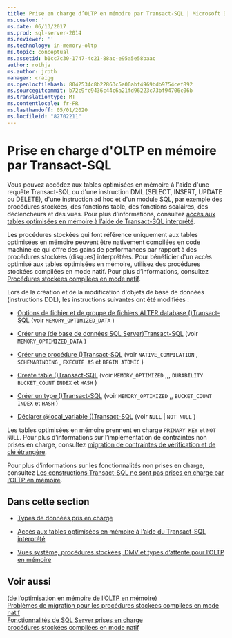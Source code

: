 ```yaml
---
title: Prise en charge d’OLTP en mémoire par Transact-SQL | Microsoft Docs
ms.custom: ''
ms.date: 06/13/2017
ms.prod: sql-server-2014
ms.reviewer: ''
ms.technology: in-memory-oltp
ms.topic: conceptual
ms.assetid: b1cc7c30-1747-4c21-88ac-e95a5e58baac
author: rothja
ms.author: jroth
manager: craigg
ms.openlocfilehash: 8042534c8b22863c5a00abf4969bdb9754cef892
ms.sourcegitcommit: b72c9fc9436c44c6a21fd96223c73bf94706c06b
ms.translationtype: MT
ms.contentlocale: fr-FR
ms.lasthandoff: 05/01/2020
ms.locfileid: "82702211"
---
```

# <a name="transact-sql-support-for-in-memory-oltp"></a>Prise en charge d'OLTP en mémoire par Transact-SQL
  Vous pouvez accédez aux tables optimisées en mémoire à l'aide d'une requête Transact-SQL ou d'une instruction DML (SELECT, INSERT, UPDATE ou DELETE), d'une instruction ad hoc et d'un module SQL, par exemple des procédures stockées, des fonctions table, des fonctions scalaires, des déclencheurs et des vues. Pour plus d’informations, consultez [accès aux tables optimisées en mémoire à l’aide de Transact-SQL interprété](accessing-memory-optimized-tables-using-interpreted-transact-sql.md).  
  
 Les procédures stockées qui font référence uniquement aux tables optimisées en mémoire peuvent être nativement compilées en code machine ce qui offre des gains de performances par rapport à des procédures stockées (disques) interprétées. Pour bénéficier d'un accès optimisé aux tables optimisées en mémoire, utilisez des procédures stockées compilées en mode natif. Pour plus d’informations, consultez [Procédures stockées compilées en mode natif](natively-compiled-stored-procedures.md).  
  
 Lors de la création et de la modification d'objets de base de données (instructions DDL), les instructions suivantes ont été modifiées :  
  
-   [Options de fichier et de groupe de fichiers ALTER database &#40;&#41;Transact-SQL](/sql/t-sql/statements/alter-database-transact-sql-file-and-filegroup-options) (voir `MEMORY_OPTIMIZED_DATA` )  
  
-   [Créer une &#40;de base de données SQL Server&#41;Transact-SQL](/sql/t-sql/statements/create-database-sql-server-transact-sql) (voir `MEMORY_OPTIMIZED_DATA` )  
  
-   [Créer une procédure &#40;&#41;Transact-SQL](/sql/t-sql/statements/create-procedure-transact-sql) (voir `NATIVE_COMPILATION` , `SCHEMABINDING` , `EXECUTE AS` et `BEGIN ATOMIC` )  
  
-   [Create table &#40;&#41;Transact-SQL](/sql/t-sql/statements/create-table-transact-sql) (voir `MEMORY_OPTIMIZED` ,,, `DURABILITY` `BUCKET_COUNT` `INDEX` et `HASH` )  
  
-   [Créer un type &#40;&#41;Transact-SQL](/sql/t-sql/statements/create-type-transact-sql) (voir `MEMORY_OPTIMIZED` ,, `BUCKET_COUNT` `INDEX` et `HASH` )  
  
-   [Déclarer @local_variable &#40;&#41;Transact-SQL](/sql/t-sql/language-elements/declare-local-variable-transact-sql) (voir `NULL`  |  `NOT NULL` )  
  
 Les tables optimisées en mémoire prennent en charge `PRIMARY KEY` et `NOT NULL`. Pour plus d’informations sur l’implémentation de contraintes non prises en charge, consultez [migration de contraintes de vérification et de clé étrangère](../../database-engine/migrating-check-and-foreign-key-constraints.md).  
  
 Pour plus d’informations sur les fonctionnalités non prises en charge, consultez [Les constructions Transact-SQL ne sont pas prises en charge par l’OLTP en mémoire](transact-sql-constructs-not-supported-by-in-memory-oltp.md).  
  
## <a name="in-this-section"></a>Dans cette section  
  
-   [Types de données pris en charge](supported-data-types-for-in-memory-oltp.md)  
  
-   [Accès aux tables optimisées en mémoire à l’aide du Transact-SQL interprété](accessing-memory-optimized-tables-using-interpreted-transact-sql.md)  
  
-   [Vues système, procédures stockées, DMV et types d’attente pour l’OLTP en mémoire](../../database-engine/system-views-stored-procedures-dmvs-and-wait-types-for-in-memory-oltp.md)  
  
## <a name="see-also"></a>Voir aussi  
 [&#40;de l’optimisation en mémoire de l’OLTP en mémoire&#41;](in-memory-oltp-in-memory-optimization.md)   
 [Problèmes de migration pour les procédures stockées compilées en mode natif](migration-issues-for-natively-compiled-stored-procedures.md)   
 [Fonctionnalités de SQL Server prises en charge](unsupported-sql-server-features-for-in-memory-oltp.md)   
 [procédures stockées compilées en mode natif](natively-compiled-stored-procedures.md)  
  
  
